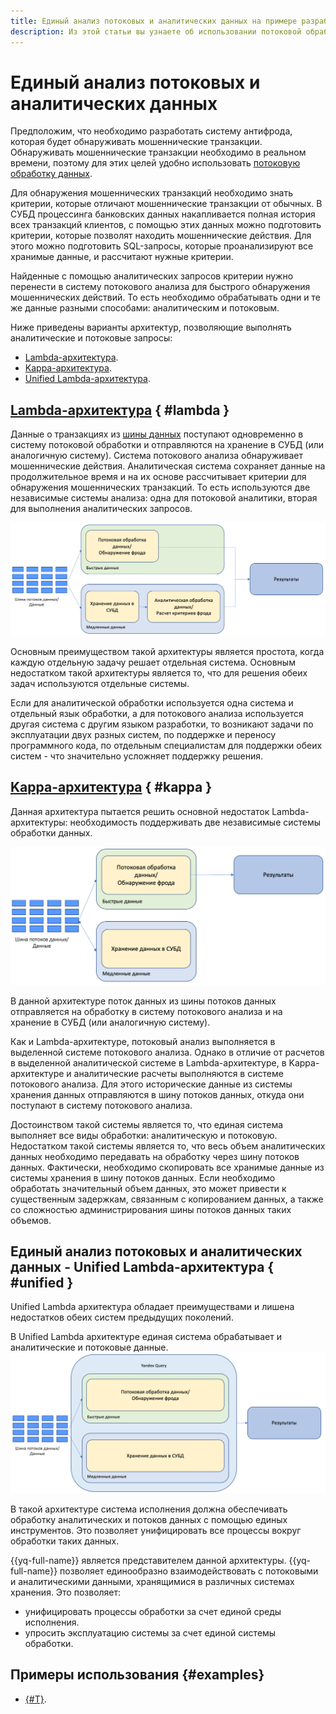 ```yaml
---
title: Единый анализ потоковых и аналитических данных на примере разработки системы антифрода
description: Из этой статьи вы узнаете об использовании потоковой обработки данных для обнаружения мошеннических транзакций.
---
```


# Единый анализ потоковых и аналитических данных

Предположим, что необходимо разработать систему антифрода, которая будет обнаруживать мошеннические транзакции. Обнаруживать мошеннические транзакции необходимо в реальном времени, поэтому для этих целей удобно использовать [потоковую обработку данных](./stream-processing.md).

Для обнаружения мошеннических транзакций необходимо знать критерии, которые отличают мошеннические транзакции от обычных. В СУБД процессинга банковских данных накапливается полная история всех транзакций клиентов, с помощью этих данных можно подготовить критерии, которые позволят находить мошеннические действия. Для этого можно подготовить SQL-запросы, которые проанализируют все хранимые данные, и рассчитают нужные критерии. 

Найденные с помощью аналитических запросов критерии нужно перенести в систему потокового анализа для быстрого обнаружения мошеннических действий. То есть необходимо обрабатывать одни и те же данные разными способами: аналитическим и потоковым. 

Ниже приведены варианты архитектур, позволяющие выполнять аналитические и потоковые запросы:
- [Lambda-архитектура](#lambda). 
- [Kappa-архитектура](#kappa).
- [Unified Lambda-архитектура](#unified).

## [Lambda-архитектура](https://en.wikipedia.org/wiki/Lambda_architecture) { #lambda }

Данные о транзакциях из [шины данных](../../data-streams/concepts/index.md) поступают одновременно в систему потоковой обработки и отправляются на хранение в СУБД (или аналогичную систему). Система потокового анализа обнаруживает мошеннические действия. Аналитическая система сохраняет данные на продолжительное время и на их основе рассчитывает критерии для обнаружения мошеннических транзакций. То есть используются две независимые системы анализа: одна для потоковой аналитики, вторая для выполнения аналитических запросов.

![lambda](../../_assets/query/lambda.png)

Основным преимуществом такой архитектуры является простота, когда каждую отдельную задачу решает отдельная система. Основным недостатком такой архитектуры является то, что для решения обеих задач используются отдельные системы.

Если для аналитической обработки используется одна система и отдельный язык обработки, а для потокового анализа используется другая система с другим языком разработки, то возникают задачи по эксплуатации двух разных систем, по поддержке и переносу программного кода, по отдельным специалистам для поддержки обеих систем - что значительно усложняет поддержку решения.

## [Kappa-архитектура](https://hazelcast.com/glossary/kappa-architecture/) { #kappa }

Данная архитектура пытается решить основной недостаток Lambda-архитектуры: необходимость поддерживать две независимые системы обработки данных.

![kappa](../../_assets/query/kappa.png)

В данной архитектуре поток данных из шины потоков данных отправляется на обработку в систему потокового анализа и на хранение в СУБД (или аналогичную систему).

Как и Lambda-архитектуре, потоковый анализ выполняется в выделенной системе потокового анализа. Однако в отличие от расчетов в выделенной аналитической системе в Lambda-архитектуре, в Kappa-архитектуре и аналитические расчеты выполняются в системе потокового анализа. Для этого исторические данные из системы хранения данных отправляются в шину потоков данных, откуда они поступают в систему потокового анализа.

Достоинством такой системы является то, что единая система выполняет все виды обработки: аналитическую и потоковую. Недостатком такой системы является то, что весь объем аналитических данных необходимо передавать на обработку через шину потоков данных. Фактически, необходимо скопировать все хранимые данные из системы хранения в шину потоков данных. Если необходимо обработать значительный объем данных, это может привести к существенным задержкам, связанным с копированием данных, а также со сложностью администрирования шины потоков данных таких объемов.

## Единый анализ потоковых и аналитических данных - Unified Lambda-архитектура { #unified }

Unified Lambda архитектура обладает преимуществами и лишена недостатков обеих систем предыдущих поколений.

В Unified Lambda архитектуре единая система обрабатывает и аналитические и потоковые данные. 
![unified-lambda](../../_assets/query/unified-lambda.png)

В такой архитектуре система исполнения должна обеспечивать обработку аналитических и потоков данных с помощью единых инструментов. Это позволяет унифицировать все процессы вокруг обработки таких данных.

{{yq-full-name}} является представителем данной архитектуры. {{yq-full-name}} позволяет единообразно взаимодействовать с потоковыми и аналитическими данными, хранящимися в различных системах хранения. Это позволяет:
- унифицировать процессы обработки за счет единой среды исполнения.
- упросить эксплуатацию системы за счет единой системы обработки.

## Примеры использования {#examples}

* [{#T}](../tutorials/audit-trails.md).
